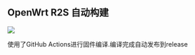 ## OpenWrt R2S 自动构建
[![](https://github.com/thisdk/openwrt-r2s-build/workflows/OpenWrt%20R2S%20CI/badge.svg)](https://github.com/thisdk/openwrt-r2s-build/actions)

使用了GitHub Actions进行固件编译.编译完成自动发布到release
